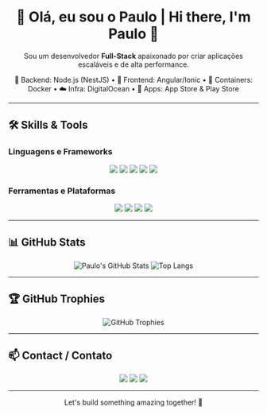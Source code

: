 <!-- README.md para o perfil do GitHub -->

<h1 align="center">👋 Olá, eu sou o Paulo | Hi there, I'm Paulo 👋</h1>

<p align="center">
Sou um desenvolvedor <strong>Full-Stack</strong> apaixonado por criar aplicações escaláveis e de alta performance.
</p>

<p align="center">
🚀 Backend: Node.js (NestJS) • 🎨 Frontend: Angular/Ionic • 🐳 Containers: Docker • ☁️ Infra: DigitalOcean • 📱 Apps: App Store & Play Store
</p>

---

## 🛠️ Skills & Tools

### Linguagens e Frameworks

<p align="center">
  <img src="https://img.shields.io/badge/Node.js-339933?style=for-the-badge&logo=nodedotjs&logoColor=white" />
  <img src="https://img.shields.io/badge/NestJS-E0234E?style=for-the-badge&logo=nestjs&logoColor=white" />
  <img src="https://img.shields.io/badge/Angular-DD0031?style=for-the-badge&logo=angular&logoColor=white" />
  <img src="https://img.shields.io/badge/Ionic-3880FF?style=for-the-badge&logo=ionic&logoColor=white" />
  <img src="https://img.shields.io/badge/Delphi-EA1F1F?style=for-the-badge&logo=delphi&logoColor=white" />
</p>

### Ferramentas e Plataformas

<p align="center">
  <img src="https://img.shields.io/badge/Docker-2496ED?style=for-the-badge&logo=docker&logoColor=white" />
  <img src="https://img.shields.io/badge/DigitalOcean-0080FF?style=for-the-badge&logo=digitalocean&logoColor=white" />
  <img src="https://img.shields.io/badge/Git-F05032?style=for-the-badge&logo=git&logoColor=white" />
  <img src="https://img.shields.io/badge/GitHub-181717?style=for-the-badge&logo=github&logoColor=white" />
</p>

---

## 📊 GitHub Stats

<p align="center">
  <img src="https://github-readme-stats.vercel.app/api?username=pgodoi&show_icons=true&theme=radical" alt="Paulo's GitHub Stats" />
  <img src="https://github-readme-stats.vercel.app/api/top-langs/?username=pgodoi&layout=compact&theme=radical" alt="Top Langs" />
</p>

---

## 🏆 GitHub Trophies

<p align="center">
  <img src="https://github-profile-trophy.vercel.app/?username=pgodoi&theme=radical&no-bg=true&no-frame=true" alt="GitHub Trophies" />
</p>

---

## 📫 Contact / Contato

<p align="center">
  <a href="https://www.linkedin.com/in/SEU_PERFIL" target="_blank"><img src="https://img.shields.io/badge/LinkedIn-0A66C2?style=for-the-badge&logo=linkedin&logoColor=white" /></a>
  <a href="mailto:SEU_EMAIL"><img src="https://img.shields.io/badge/Email-D14836?style=for-the-badge&logo=gmail&logoColor=white" /></a>
  <a href="https://SEU_PORTFOLIO" target="_blank"><img src="https://img.shields.io/badge/Portfolio-121212?style=for-the-badge&logo=web&logoColor=white" /></a>
</p>

---

<p align="center">Let's build something amazing together! 🚀</p>
